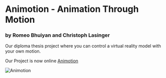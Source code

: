 # Animotion - Animation Through Motion
### by Romeo Bhuiyan and Christoph Lasinger

Our diploma thesis project where you can control a virtual reality model with your own motion. <br>

Our Project is now online [Animotion](https://animotion.live/)

![Animotion](https://media.discordapp.net/attachments/1035647864380084285/1035648134849773689/animotionlogo-removebg-preview.png)

